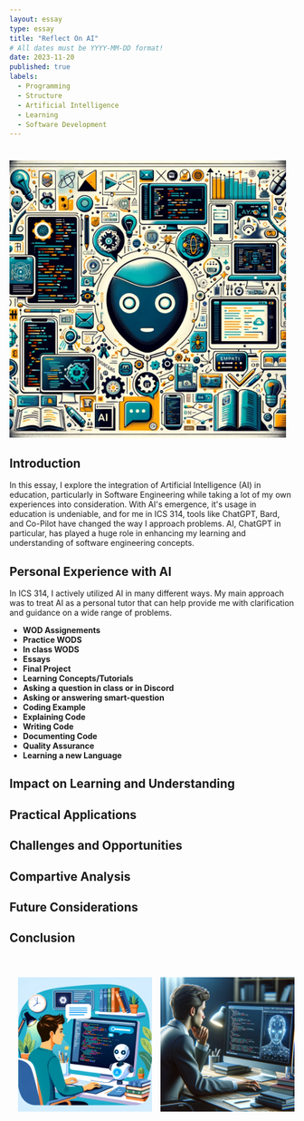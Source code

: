 ```yaml
---
layout: essay
type: essay
title: "Reflect On AI"
# All dates must be YYYY-MM-DD format!
date: 2023-11-20
published: true
labels:
  - Programming  
  - Structure
  - Artificial Intelligence
  - Learning
  - Software Development
---
```


<div style="text-align: center; margin-right: 15px;">
        <h1 style="font-size: 28px;"></h1>
        <img src="/img/essayPictures/AIhead.png" style="max-width: 100%; height: auto;" />
    </div>

## Introduction

In this essay, I explore the integration of Artificial Intelligence (AI) in education, particularly in Software Engineering while taking a lot of my own experiences into consideration. With AI's emergence, it's usage in education is undeniable, and for me in ICS 314, tools like ChatGPT, Bard, and Co-Pilot have changed the way I approach problems. AI, ChatGPT in particular, has played a huge role in enhancing my learning and understanding of software engineering concepts.

## Personal Experience with AI

In ICS 314, I actively utilized AI in many different ways. My main approach was to treat AI as a personal tutor that can help provide me with clarification and guidance on a wide range of problems.

- **WOD Assignements**
- **Practice WODS**
- **In class WODS**
- **Essays**
- **Final Project**
- **Learning Concepts/Tutorials**
- **Asking a question in class or in Discord**
- **Asking or answering smart-question**
- **Coding Example**
- **Explaining Code**
- **Writing Code**
- **Documenting Code**
- **Quality Assurance**
- **Learning a new Language**


## Impact on Learning and Understanding

## Practical Applications

## Challenges and Opportunities

## Compartive Analysis

## Future Considerations

## Conclusion







<div style="display: flex; justify-content: center;">
    <div style="text-align: center; margin-left: 15px;">
        <h1 style="font-size: 28px;"></h1>
        <img src="/img/essayPictures/AIcartoon.png" style="max-width: 100%; height: auto;" />
    </div>
      <div style="text-align: center; margin-left: 15px;">
        <h1 style="font-size: 28px;"></h1>
        <img src="/img/essayPictures/AIpc.png" style="max-width: 100%; height: auto;" />
    </div>
</div>




